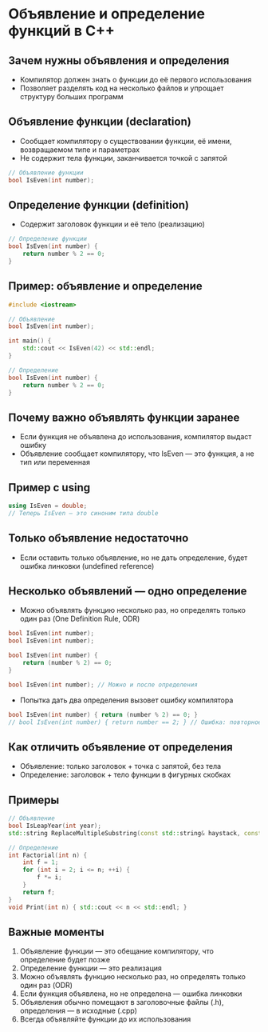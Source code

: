 # Объявление и определение функций в C++

## Зачем нужны объявления и определения
- Компилятор должен знать о функции до её первого использования
- Позволяет разделять код на несколько файлов и упрощает структуру больших программ

## Объявление функции (declaration)
- Сообщает компилятору о существовании функции, её имени, возвращаемом типе и параметрах
- Не содержит тела функции, заканчивается точкой с запятой

```cpp
// Объявление функции
bool IsEven(int number);
```

## Определение функции (definition)
- Содержит заголовок функции и её тело (реализацию)

```cpp
// Определение функции
bool IsEven(int number) {
    return number % 2 == 0;
}
```

## Пример: объявление и определение
```cpp
#include <iostream>

// Объявление
bool IsEven(int number);

int main() {
    std::cout << IsEven(42) << std::endl;
}

// Определение
bool IsEven(int number) {
    return number % 2 == 0;
}
```

## Почему важно объявлять функции заранее
- Если функция не объявлена до использования, компилятор выдаст ошибку
- Объявление сообщает компилятору, что IsEven — это функция, а не тип или переменная

## Пример с using
```cpp
using IsEven = double;
// Теперь IsEven — это синоним типа double
```

## Только объявление недостаточно
- Если оставить только объявление, но не дать определение, будет ошибка линковки (undefined reference)

## Несколько объявлений — одно определение
- Можно объявлять функцию несколько раз, но определять только один раз (One Definition Rule, ODR)

```cpp
bool IsEven(int number);
bool IsEven(int number);

bool IsEven(int number) {
    return (number % 2) == 0;
}

bool IsEven(int number); // Можно и после определения
```

- Попытка дать два определения вызовет ошибку компилятора

```cpp
bool IsEven(int number) { return (number % 2) == 0; }
// bool IsEven(int number) { return number == 2; } // Ошибка: повторное определение
```

## Как отличить объявление от определения
- Объявление: только заголовок + точка с запятой, без тела
- Определение: заголовок + тело функции в фигурных скобках

## Примеры
```cpp
// Объявление
bool IsLeapYear(int year);
std::string ReplaceMultipleSubstring(const std::string& haystack, const std::string& needle, const std::string& replacement);

// Определение
int Factorial(int n) {
    int f = 1;
    for (int i = 2; i <= n; ++i) {
        f *= i;
    }
    return f;
}
void Print(int n) { std::cout << n << std::endl; }
```

## Важные моменты
1. Объявление функции — это обещание компилятору, что определение будет позже
2. Определение функции — это реализация
3. Можно объявлять функцию несколько раз, но определять только один раз (ODR)
4. Если функция объявлена, но не определена — ошибка линковки
5. Объявления обычно помещают в заголовочные файлы (.h), определения — в исходные (.cpp)
6. Всегда объявляйте функции до их использования 